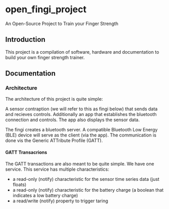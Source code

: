 # open_fingi_project
An Open-Source Project to Train your Finger Strength

## Introduction

This project is a compilation of software, hardware and documentation to build your own finger strength trainer.

## Documentation

### Architecture

The architecture of this project is quite simple:

A sensor contraption (we will refer to this as fingi below) that sends data and recieves controls. Additionally an app that establishes the bluetooth connection and controls. The app also displays the sensor data.

The fingi creates a bluetooth server. A compatible Bluetooth Low Energy  (BLE) device will serve as the client (via the app). The communication is done vis the Generic ATTribute Profile (GATT).

#### GATT Transacrions

The GATT transactions are also meant to be quite simple. We have one service. This service has multiple characteristics:

- a read-only (notify) characteristic for the sensor time series data (just floats)
- a read-only (notify) characteristic for the battery charge (a boolean that indicates a low battery charge)
- a read/write (notify) property to trigger taring


